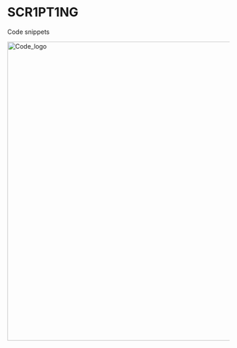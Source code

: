 # SCR1PT1NG
Code snippets  

<img width="679" alt="Code_logo" src="https://user-images.githubusercontent.com/98988642/172464399-3a192aaf-db69-4190-b08c-352801a5f996.png">
